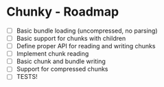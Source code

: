 ﻿# Chunky - Roadmap

- [ ] Basic bundle loading (uncompressed, no parsing)
- [ ] Basic support for chunks with children
- [ ] Define proper API for reading and writing chunks
- [ ] Implement chunk reading
- [ ] Basic chunk and bundle writing
- [ ] Support for compressed chunks
- [ ] TESTS!
